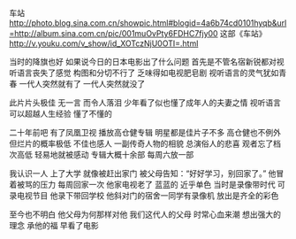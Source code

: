 车站
http://photo.blog.sina.com.cn/showpic.html#blogid=4a6b74cd0101hyqb&url=http://album.sina.com.cn/pic/001muOvPty6FDHC7fjy00
这部《车站》
http://v.youku.com/v_show/id_XOTczNjU0OTI=.html
 
当时的降旗也好
如果说今日的日本电影出了什么问题  首先是不管名宿新锐都对视听语言丧失了感觉
构图和分切不行了  乏味得如电视肥皂剧
视听语言的灵气犹如青春  一代人突然就有了  一代人突然就没了
 
此片片头极佳  无一言 而令人落泪
少年看了似也懂了成年人的夫妻之情
视听语言  可以超越人生经验  懂了不懂的
 
二十年前吧   有了凤凰卫视  播放高仓健专辑
明星都是佳片子不多  高仓健也不例外 
但烂片的概率极低  不佳也感人
一副传奇人物的相貌  总演俗人的悲喜
观者忘了档次高低  轻易地就被感动
专辑大概十余部  每周六放一部 
 
我认识一人  上了大学 就像被赶出家门  被父母告知：“好好学习，别回家了。”
他冒着被骂的压力  每周回家一次
他家电视老了  蓝蓝的 近乎单色 
当时是录像带时代  可录电视节目
他录下带回学校  他斜对门的宿舍一同学有录像机 
放出是齐全的彩色
 
至今也不明白  他父母为何那样对他
我们这代人的父母  时常心血来潮  想出强大的理念
承他的福
早看了电影
